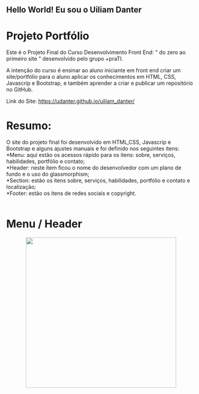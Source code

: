 ## Hello World! Eu sou o Uiliam Danter

# Projeto Portfólio

Este é o Projeto Final do Curso Desenvolvimento Front End: " do zero ao primeiro site " desenvolvido pelo grupo +praTI.

A intenção do curso é ensinar ao aluno iniciante em front end criar um site/portfólio para o aluno aplicar os conhecimentos em HTML, CSS, Javascrip e Bootstrap, e também 
aprender a criar e publicar um repositório no GitHub.

Link do Site: https://udanter.github.io/uiliam_danter/

# Resumo:
O site do projeto final foi desenvolvido em HTML,CSS, Javascrip e Bootstrap e alguns ajustes manuais e foi definido nos seguintes itens:<br>
*Menu: aqui estão os acessos rápido para os itens: sobre, serviços, habilidades, portfólio e contato;<br>
*Header: neste item ficou o nome do desenvolvedor com um plano de fundo e o uso do glassmorphism;<br>
*Section: estão os itens sobre, serviços, habilidades, portfólio e contato e localização;<br>
*Footer:  estão os itens de redes sociais e copyright.<br><br>

# Menu / Header
<div align="center">
<img src="https://github.com/udanter/udanter/issues/1#issue-1600301471
" width="400" height="400"/>
</div>
